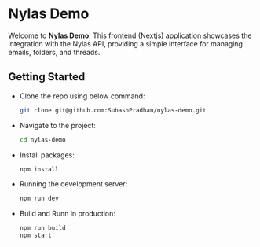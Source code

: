 # Nylas Demo
Welcome to **Nylas Demo**. This frontend (Nextjs) application showcases the integration with the Nylas API, providing a simple interface for managing emails, folders, and threads.


## Getting Started
- Clone the repo using below command:

  ```bash
  git clone git@github.com:SubashPradhan/nylas-demo.git
  ```

- Navigate to the project:
  ```bash
  cd nylas-demo
    ```

- Install packages:

  ```bash
  npm install
  ```
- Running the development server:

  ```bash
  npm run dev
  ```
- Build and Runn in production:

  ```bash
  npm run build
  npm start
  ```
